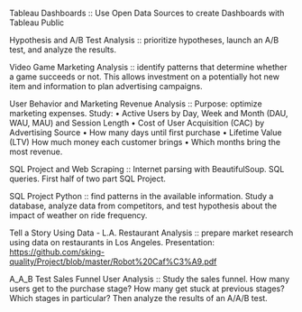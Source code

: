 Tableau Dashboards :: Use Open Data Sources to create Dashboards with Tableau Public

Hypothesis and A/B Test Analysis :: prioritize hypotheses, launch an A/B test, and analyze the results.

Video Game Marketing Analysis :: identify patterns that determine whether a game succeeds or not. This allows investment on a potentially hot new item and information to plan advertising campaigns.

User Behavior and Marketing Revenue Analysis :: Purpose: optimize marketing expenses. Study: • Active Users by Day, Week and Month (DAU, WAU, MAU) and Session Length • Cost of User Acquisition (CAC) by Advertising Source • How many days until first purchase • Lifetime Value (LTV) How much money each customer brings • Which months bring the most revenue.

SQL Project and Web Scraping :: Internet parsing with BeautifulSoup. SQL queries. First half of two part SQL Project.

SQL Project Python :: find patterns in the available information. Study a database, analyze data from competitors, and test hypothesis about the impact of weather on ride frequency.

Tell a Story Using Data - L.A. Restaurant Analysis :: prepare market research using data on restaurants in Los Angeles.
Presentation: https://github.com/sking-quality/Project/blob/master/Robot%20Caf%C3%A9.pdf

A_A_B Test Sales Funnel User Analysis :: Study the sales funnel. How many users get to the purchase stage? How many get stuck at previous stages? Which stages in particular? Then analyze the results of an A/A/B test.  

